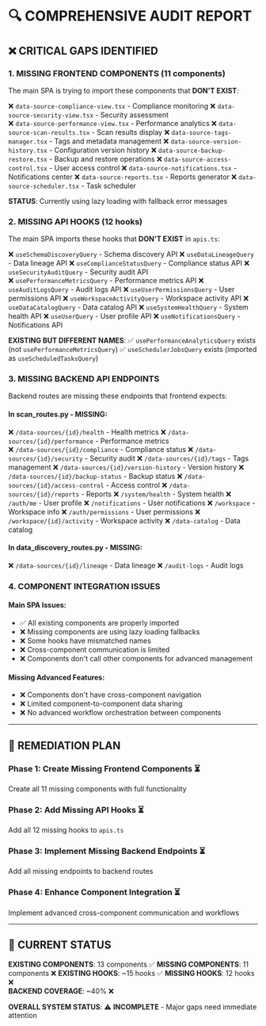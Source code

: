 # 🔍 COMPREHENSIVE AUDIT REPORT

## ❌ **CRITICAL GAPS IDENTIFIED**

### **1. MISSING FRONTEND COMPONENTS** (11 components)

The main SPA is trying to import these components that **DON'T EXIST**:

❌ `data-source-compliance-view.tsx` - Compliance monitoring
❌ `data-source-security-view.tsx` - Security assessment  
❌ `data-source-performance-view.tsx` - Performance analytics
❌ `data-source-scan-results.tsx` - Scan results display
❌ `data-source-tags-manager.tsx` - Tags and metadata management
❌ `data-source-version-history.tsx` - Configuration version history
❌ `data-source-backup-restore.tsx` - Backup and restore operations
❌ `data-source-access-control.tsx` - User access control
❌ `data-source-notifications.tsx` - Notifications center
❌ `data-source-reports.tsx` - Reports generator
❌ `data-source-scheduler.tsx` - Task scheduler

**STATUS**: Currently using lazy loading with fallback error messages

### **2. MISSING API HOOKS** (12 hooks)

The main SPA imports these hooks that **DON'T EXIST** in `apis.ts`:

❌ `useSchemaDiscoveryQuery` - Schema discovery API
❌ `useDataLineageQuery` - Data lineage API
❌ `useComplianceStatusQuery` - Compliance status API
❌ `useSecurityAuditQuery` - Security audit API  
❌ `usePerformanceMetricsQuery` - Performance metrics API
❌ `useAuditLogsQuery` - Audit logs API
❌ `useUserPermissionsQuery` - User permissions API
❌ `useWorkspaceActivityQuery` - Workspace activity API
❌ `useDataCatalogQuery` - Data catalog API
❌ `useSystemHealthQuery` - System health API
❌ `useUserQuery` - User profile API
❌ `useNotificationsQuery` - Notifications API

**EXISTING BUT DIFFERENT NAMES**:
✅ `usePerformanceAnalyticsQuery` exists (not `usePerformanceMetricsQuery`)
✅ `useSchedulerJobsQuery` exists (imported as `useScheduledTasksQuery`)

### **3. MISSING BACKEND API ENDPOINTS**

Backend routes are missing these endpoints that frontend expects:

#### **In scan_routes.py - MISSING**:
❌ `/data-sources/{id}/health` - Health metrics
❌ `/data-sources/{id}/performance` - Performance metrics  
❌ `/data-sources/{id}/compliance` - Compliance status
❌ `/data-sources/{id}/security` - Security audit
❌ `/data-sources/{id}/tags` - Tags management
❌ `/data-sources/{id}/version-history` - Version history
❌ `/data-sources/{id}/backup-status` - Backup status
❌ `/data-sources/{id}/access-control` - Access control
❌ `/data-sources/{id}/reports` - Reports
❌ `/system/health` - System health
❌ `/auth/me` - User profile
❌ `/notifications` - User notifications
❌ `/workspace` - Workspace info
❌ `/auth/permissions` - User permissions
❌ `/workspace/{id}/activity` - Workspace activity
❌ `/data-catalog` - Data catalog

#### **In data_discovery_routes.py - MISSING**:
❌ `/data-sources/{id}/lineage` - Data lineage
❌ `/audit-logs` - Audit logs

### **4. COMPONENT INTEGRATION ISSUES**

#### **Main SPA Issues**:
- ✅ All existing components are properly imported
- ❌ Missing components are using lazy loading fallbacks
- ❌ Some hooks have mismatched names
- ❌ Cross-component communication is limited
- ❌ Components don't call other components for advanced management

#### **Missing Advanced Features**:
- ❌ Components don't have cross-component navigation
- ❌ Limited component-to-component data sharing
- ❌ No advanced workflow orchestration between components

---

## 🔧 **REMEDIATION PLAN**

### **Phase 1: Create Missing Frontend Components** ⏳
Create all 11 missing components with full functionality

### **Phase 2: Add Missing API Hooks** ⏳  
Add all 12 missing hooks to `apis.ts`

### **Phase 3: Implement Missing Backend Endpoints** ⏳
Add all missing endpoints to backend routes

### **Phase 4: Enhance Component Integration** ⏳
Implement advanced cross-component communication and workflows

---

## 🎯 **CURRENT STATUS**

**EXISTING COMPONENTS**: 13 components ✅
**MISSING COMPONENTS**: 11 components ❌
**EXISTING HOOKS**: ~15 hooks ✅
**MISSING HOOKS**: 12 hooks ❌  
**BACKEND COVERAGE**: ~40% ❌

**OVERALL SYSTEM STATUS**: ⚠️ **INCOMPLETE** - Major gaps need immediate attention